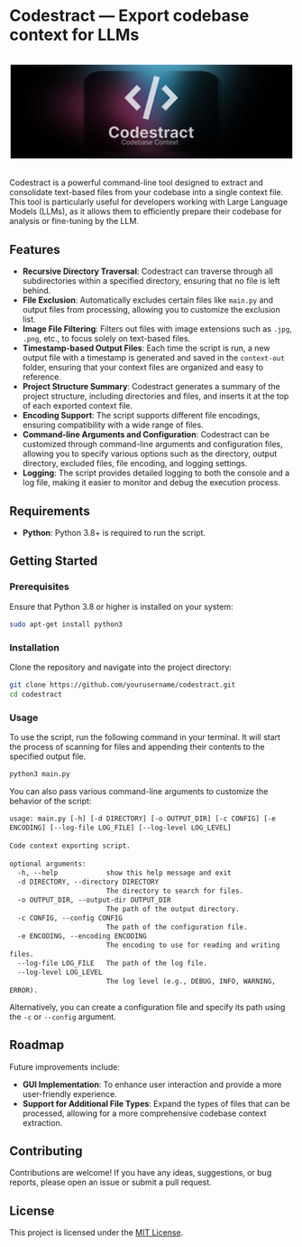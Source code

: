 # Codestract — Export codebase context for LLMs

<br>

<div align="center">
  <img src="Codestract.gif" alt="codestract-main" width="500"/>
</div>
<br>

Codestract is a powerful command-line tool designed to extract and consolidate text-based files from your codebase into a single context file. This tool is particularly useful for developers working with Large Language Models (LLMs), as it allows them to efficiently prepare their codebase for analysis or fine-tuning by the LLM.

## Features

- **Recursive Directory Traversal**: Codestract can traverse through all subdirectories within a specified directory, ensuring that no file is left behind.
- **File Exclusion**: Automatically excludes certain files like `main.py` and output files from processing, allowing you to customize the exclusion list.
- **Image File Filtering**: Filters out files with image extensions such as `.jpg`, `.png`, etc., to focus solely on text-based files.
- **Timestamp-based Output Files**: Each time the script is run, a new output file with a timestamp is generated and saved in the `context-out` folder, ensuring that your context files are organized and easy to reference.
- **Project Structure Summary**: Codestract generates a summary of the project structure, including directories and files, and inserts it at the top of each exported context file.
- **Encoding Support**: The script supports different file encodings, ensuring compatibility with a wide range of files.
- **Command-line Arguments and Configuration**: Codestract can be customized through command-line arguments and configuration files, allowing you to specify various options such as the directory, output directory, excluded files, file encoding, and logging settings.
- **Logging**: The script provides detailed logging to both the console and a log file, making it easier to monitor and debug the execution process.

## Requirements

- **Python**: Python 3.8+ is required to run the script.

## Getting Started

### Prerequisites

Ensure that Python 3.8 or higher is installed on your system:

```bash
sudo apt-get install python3
```

### Installation

Clone the repository and navigate into the project directory:

```bash
git clone https://github.com/yourusername/codestract.git
cd codestract
```

### Usage

To use the script, run the following command in your terminal. It will start the process of scanning for files and appending their contents to the specified output file.

```bash
python3 main.py
```

You can also pass various command-line arguments to customize the behavior of the script:

```
usage: main.py [-h] [-d DIRECTORY] [-o OUTPUT_DIR] [-c CONFIG] [-e ENCODING] [--log-file LOG_FILE] [--log-level LOG_LEVEL]

Code context exporting script.

optional arguments:
  -h, --help            show this help message and exit
  -d DIRECTORY, --directory DIRECTORY
                        The directory to search for files.
  -o OUTPUT_DIR, --output-dir OUTPUT_DIR
                        The path of the output directory.
  -c CONFIG, --config CONFIG
                        The path of the configuration file.
  -e ENCODING, --encoding ENCODING
                        The encoding to use for reading and writing files.
  --log-file LOG_FILE   The path of the log file.
  --log-level LOG_LEVEL
                        The log level (e.g., DEBUG, INFO, WARNING, ERROR).
```

Alternatively, you can create a configuration file and specify its path using the `-c` or `--config` argument.

## Roadmap

Future improvements include:

- **GUI Implementation**: To enhance user interaction and provide a more user-friendly experience.
- **Support for Additional File Types**: Expand the types of files that can be processed, allowing for a more comprehensive codebase context extraction.

## Contributing

Contributions are welcome! If you have any ideas, suggestions, or bug reports, please open an issue or submit a pull request.

## License

This project is licensed under the [MIT License](LICENSE).
